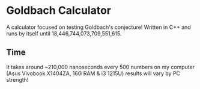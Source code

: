 # Goldbach Calculator
A calculator focused on testing Goldbach's conjecture!
Written in C++ and runs by itself until 18,446,744,073,709,551,615.

## Time
It takes around ~210,000 nanoseconds every 500 numbers on my computer (Asus Vivobook X1404ZA, 16G RAM  & i3 1215U)
results will vary by PC strength!
